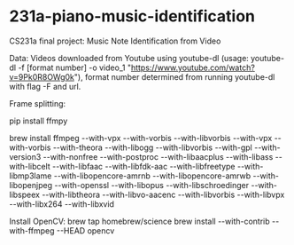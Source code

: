 # 231a-piano-music-identification
CS231a final project: Music Note Identification from Video

Data: Videos downloaded from Youtube using youtube-dl (usage: youtube-dl -f [format number] -o video_1 "https://www.youtube.com/watch?v=9Pk0R8OWg0k"), format number determined from running youtube-dl with flag -F and url.

Frame splitting: 

pip install ffmpy 

brew install ffmpeg --with-vpx --with-vorbis --with-libvorbis --with-vpx --with-vorbis --with-theora --with-libogg --with-libvorbis --with-gpl --with-version3 --with-nonfree --with-postproc --with-libaacplus --with-libass --with-libcelt --with-libfaac --with-libfdk-aac --with-libfreetype --with-libmp3lame --with-libopencore-amrnb --with-libopencore-amrwb --with-libopenjpeg --with-openssl --with-libopus --with-libschroedinger --with-libspeex --with-libtheora --with-libvo-aacenc --with-libvorbis --with-libvpx --with-libx264 --with-libxvid

Install OpenCV:
brew tap homebrew/science
brew install --with-contrib --with-ffmpeg --HEAD opencv